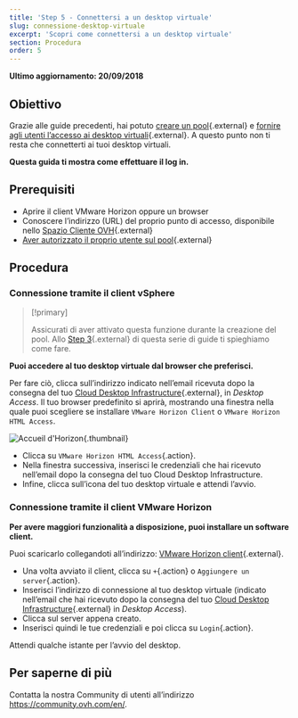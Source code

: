 ```yaml
---
title: 'Step 5 - Connettersi a un desktop virtuale'
slug: connessione-desktop-virtuale
excerpt: 'Scopri come connettersi a un desktop virtuale'
section: Procedura
order: 5
---
```


**Ultimo aggiornamento: 20/09/2018**

## Obiettivo

Grazie alle guide precedenti, hai potuto [creare un pool](https://docs.ovh.com/it/cloud-desktop-infrastructure/creare-un-pool/){.external} e [fornire agli utenti l’accesso ai desktop virtuali](https://docs.ovh.com/it/cloud-desktop-infrastructure/assegnare-desktop-virtuali){.external}. A questo punto non ti resta che connetterti ai tuoi desktop virtuali.

**Questa guida ti mostra come effettuare il log in.**

## Prerequisiti

- Aprire il client VMware Horizon oppure un browser
- Conoscere l’indirizzo (URL) del proprio punto di accesso, disponibile nello [Spazio Cliente OVH](https://www.ovh.com/auth/?action=gotomanager&from=https://www.ovh.it/&ovhSubsidiary=it){.external}
- [Aver autorizzato il proprio utente sul pool](https://docs.ovh.com/it/cloud-desktop-infrastructure/assegnare-desktop-virtuali){.external}


## Procedura

### Connessione tramite il client vSphere


> [!primary]
>
> Assicurati di aver attivato questa funzione durante la creazione del pool. Allo [Step 3](https://docs.ovh.com/it/cloud-desktop-infrastructure/creare-un-pool/){.external} di questa serie di guide ti spieghiamo come fare.
> 

**Puoi accedere al tuo desktop virtuale dal browser che preferisci.**

Per fare ciò, clicca sull’indirizzo indicato nell’email ricevuta dopo la consegna del tuo [Cloud Desktop Infrastructure](https://www.ovh.it/cloud/cloud-desktop/infrastructure/){.external}, in *Desktop Access*. Il tuo browser predefinito si aprirà, mostrando una finestra nella quale puoi scegliere se installare `VMware Horizon Client` o `VMware Horizon HTML Access`.

![Accueil d'Horizon](images/1200.png){.thumbnail}

- Clicca su `VMware Horizon HTML Access`{.action}.
- Nella finestra successiva, inserisci le credenziali che hai ricevuto nell’email dopo la consegna del tuo Cloud Desktop Infrastructure.
- Infine, clicca sull’icona del tuo desktop virtuale e attendi l’avvio.


### Connessione tramite il client VMware Horizon

**Per avere maggiori funzionalità a disposizione, puoi installare un software client.**

Puoi scaricarlo collegandoti all’indirizzo: [VMware Horizon client](https://my.vmware.com/en/web/vmware/info/slug/desktop_end_user_computing/vmware_horizon_clients/4_0){.external}.

- Una volta avviato il client, clicca su `+`{.action} o `Aggiungere un server`{.action}.
- Inserisci l’indirizzo di connessione al tuo desktop virtuale (indicato nell’email che hai ricevuto dopo la consegna del tuo [Cloud Desktop Infrastructure](https://www.ovh.it/cloud/cloud-desktop/infrastructure/){.external} in *Desktop Access*).
- Clicca sul server appena creato.
- Inserisci quindi le tue credenziali e poi clicca su `Login`{.action}.

Attendi qualche istante per l’avvio del desktop.

## Per saperne di più

Contatta la nostra Community di utenti all’indirizzo <https://community.ovh.com/en/>.
